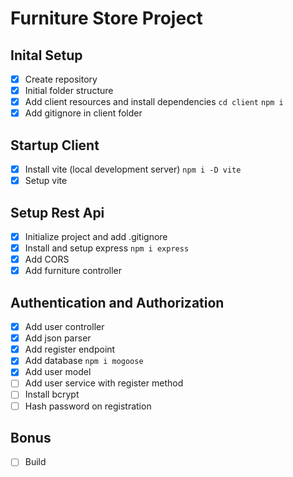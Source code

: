 # Furniture Store Project

## Inital Setup
- [x] Create repository
- [x] Initial folder structure
- [x] Add client resources and install dependencies `cd client` `npm i`
- [x] Add gitignore in client folder

## Startup Client
- [x] Install vite (local development server) `npm i -D vite`
- [x] Setup vite

## Setup Rest Api
- [x] Initialize project and add .gitignore
- [x] Install and setup express `npm i express`
- [x] Add CORS
- [x] Add furniture controller

## Authentication and Authorization
- [x] Add user controller
- [x] Add json parser
- [x] Add register endpoint
- [x] Add database `npm i mogoose`
- [x] Add user model
- [ ] Add user service with register method
- [ ] Install bcrypt
- [ ] Hash password on registration

## Bonus
- [ ] Build